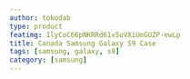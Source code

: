 ```yaml
---
author: tokodab
type: product
featimg: 1lyCoC66pNKRRd61v5uVXiUeGUZP-ewLp
title: Canada Samsung Galaxy S9 Case
tags: [samsung, galaxy, s9]
category: [samsung]
---
```

